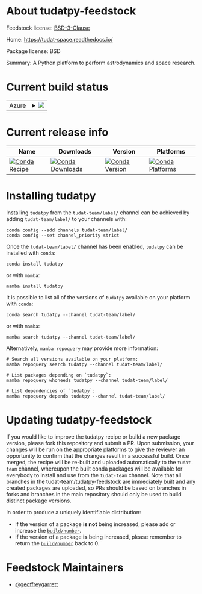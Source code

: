 About tudatpy-feedstock
=======================

Feedstock license: [BSD-3-Clause](https://github.com/tudat-team/tudatpy-feedstock/blob/main/LICENSE.txt)

Home: https://tudat-space.readthedocs.io/

Package license: BSD

Summary: A Python platform to perform astrodynamics and space research.

Current build status
====================


<table>
    
  <tr>
    <td>Azure</td>
    <td>
      <details>
        <summary>
          <a href="https://dev.azure.com/tudat-team/feedstock-builds/_build/latest?definitionId=3&branchName=main">
            <img src="https://dev.azure.com/tudat-team/feedstock-builds/_apis/build/status/tudatpy-feedstock?branchName=main">
          </a>
        </summary>
        <table>
          <thead><tr><th>Variant</th><th>Status</th></tr></thead>
          <tbody><tr>
              <td>linux_64_python3.10</td>
              <td>
                <a href="https://dev.azure.com/tudat-team/feedstock-builds/_build/latest?definitionId=3&branchName=main">
                  <img src="https://dev.azure.com/tudat-team/feedstock-builds/_apis/build/status/tudatpy-feedstock?branchName=main&jobName=linux&configuration=linux%20linux_64_python3.10" alt="variant">
                </a>
              </td>
            </tr><tr>
              <td>linux_64_python3.11</td>
              <td>
                <a href="https://dev.azure.com/tudat-team/feedstock-builds/_build/latest?definitionId=3&branchName=main">
                  <img src="https://dev.azure.com/tudat-team/feedstock-builds/_apis/build/status/tudatpy-feedstock?branchName=main&jobName=linux&configuration=linux%20linux_64_python3.11" alt="variant">
                </a>
              </td>
            </tr><tr>
              <td>linux_64_python3.9</td>
              <td>
                <a href="https://dev.azure.com/tudat-team/feedstock-builds/_build/latest?definitionId=3&branchName=main">
                  <img src="https://dev.azure.com/tudat-team/feedstock-builds/_apis/build/status/tudatpy-feedstock?branchName=main&jobName=linux&configuration=linux%20linux_64_python3.9" alt="variant">
                </a>
              </td>
            </tr><tr>
              <td>osx_64_python3.10</td>
              <td>
                <a href="https://dev.azure.com/tudat-team/feedstock-builds/_build/latest?definitionId=3&branchName=main">
                  <img src="https://dev.azure.com/tudat-team/feedstock-builds/_apis/build/status/tudatpy-feedstock?branchName=main&jobName=osx&configuration=osx%20osx_64_python3.10" alt="variant">
                </a>
              </td>
            </tr><tr>
              <td>osx_64_python3.11</td>
              <td>
                <a href="https://dev.azure.com/tudat-team/feedstock-builds/_build/latest?definitionId=3&branchName=main">
                  <img src="https://dev.azure.com/tudat-team/feedstock-builds/_apis/build/status/tudatpy-feedstock?branchName=main&jobName=osx&configuration=osx%20osx_64_python3.11" alt="variant">
                </a>
              </td>
            </tr><tr>
              <td>osx_64_python3.9</td>
              <td>
                <a href="https://dev.azure.com/tudat-team/feedstock-builds/_build/latest?definitionId=3&branchName=main">
                  <img src="https://dev.azure.com/tudat-team/feedstock-builds/_apis/build/status/tudatpy-feedstock?branchName=main&jobName=osx&configuration=osx%20osx_64_python3.9" alt="variant">
                </a>
              </td>
            </tr><tr>
              <td>osx_arm64_python3.10</td>
              <td>
                <a href="https://dev.azure.com/tudat-team/feedstock-builds/_build/latest?definitionId=3&branchName=main">
                  <img src="https://dev.azure.com/tudat-team/feedstock-builds/_apis/build/status/tudatpy-feedstock?branchName=main&jobName=osx&configuration=osx%20osx_arm64_python3.10" alt="variant">
                </a>
              </td>
            </tr><tr>
              <td>osx_arm64_python3.11</td>
              <td>
                <a href="https://dev.azure.com/tudat-team/feedstock-builds/_build/latest?definitionId=3&branchName=main">
                  <img src="https://dev.azure.com/tudat-team/feedstock-builds/_apis/build/status/tudatpy-feedstock?branchName=main&jobName=osx&configuration=osx%20osx_arm64_python3.11" alt="variant">
                </a>
              </td>
            </tr><tr>
              <td>osx_arm64_python3.9</td>
              <td>
                <a href="https://dev.azure.com/tudat-team/feedstock-builds/_build/latest?definitionId=3&branchName=main">
                  <img src="https://dev.azure.com/tudat-team/feedstock-builds/_apis/build/status/tudatpy-feedstock?branchName=main&jobName=osx&configuration=osx%20osx_arm64_python3.9" alt="variant">
                </a>
              </td>
            </tr><tr>
              <td>win_64_python3.10</td>
              <td>
                <a href="https://dev.azure.com/tudat-team/feedstock-builds/_build/latest?definitionId=3&branchName=main">
                  <img src="https://dev.azure.com/tudat-team/feedstock-builds/_apis/build/status/tudatpy-feedstock?branchName=main&jobName=win&configuration=win%20win_64_python3.10" alt="variant">
                </a>
              </td>
            </tr><tr>
              <td>win_64_python3.11</td>
              <td>
                <a href="https://dev.azure.com/tudat-team/feedstock-builds/_build/latest?definitionId=3&branchName=main">
                  <img src="https://dev.azure.com/tudat-team/feedstock-builds/_apis/build/status/tudatpy-feedstock?branchName=main&jobName=win&configuration=win%20win_64_python3.11" alt="variant">
                </a>
              </td>
            </tr><tr>
              <td>win_64_python3.9</td>
              <td>
                <a href="https://dev.azure.com/tudat-team/feedstock-builds/_build/latest?definitionId=3&branchName=main">
                  <img src="https://dev.azure.com/tudat-team/feedstock-builds/_apis/build/status/tudatpy-feedstock?branchName=main&jobName=win&configuration=win%20win_64_python3.9" alt="variant">
                </a>
              </td>
            </tr>
          </tbody>
        </table>
      </details>
    </td>
  </tr>
</table>

Current release info
====================

| Name | Downloads | Version | Platforms |
| --- | --- | --- | --- |
| [![Conda Recipe](https://img.shields.io/badge/recipe-tudatpy-green.svg)](https://anaconda.org/tudat-team/tudatpy) | [![Conda Downloads](https://img.shields.io/conda/dn/tudat-team/tudatpy.svg)](https://anaconda.org/tudat-team/tudatpy) | [![Conda Version](https://img.shields.io/conda/vn/tudat-team/tudatpy.svg)](https://anaconda.org/tudat-team/tudatpy) | [![Conda Platforms](https://img.shields.io/conda/pn/tudat-team/tudatpy.svg)](https://anaconda.org/tudat-team/tudatpy) |

Installing tudatpy
==================

Installing `tudatpy` from the `tudat-team/label/` channel can be achieved by adding `tudat-team/label/` to your channels with:

```
conda config --add channels tudat-team/label/
conda config --set channel_priority strict
```

Once the `tudat-team/label/` channel has been enabled, `tudatpy` can be installed with `conda`:

```
conda install tudatpy
```

or with `mamba`:

```
mamba install tudatpy
```

It is possible to list all of the versions of `tudatpy` available on your platform with `conda`:

```
conda search tudatpy --channel tudat-team/label/
```

or with `mamba`:

```
mamba search tudatpy --channel tudat-team/label/
```

Alternatively, `mamba repoquery` may provide more information:

```
# Search all versions available on your platform:
mamba repoquery search tudatpy --channel tudat-team/label/

# List packages depending on `tudatpy`:
mamba repoquery whoneeds tudatpy --channel tudat-team/label/

# List dependencies of `tudatpy`:
mamba repoquery depends tudatpy --channel tudat-team/label/
```




Updating tudatpy-feedstock
==========================

If you would like to improve the tudatpy recipe or build a new
package version, please fork this repository and submit a PR. Upon submission,
your changes will be run on the appropriate platforms to give the reviewer an
opportunity to confirm that the changes result in a successful build. Once
merged, the recipe will be re-built and uploaded automatically to the
`tudat-team` channel, whereupon the built conda packages will be available for
everybody to install and use from the `tudat-team` channel.
Note that all branches in the tudat-team/tudatpy-feedstock are
immediately built and any created packages are uploaded, so PRs should be based
on branches in forks and branches in the main repository should only be used to
build distinct package versions.

In order to produce a uniquely identifiable distribution:
 * If the version of a package **is not** being increased, please add or increase
   the [``build/number``](https://docs.conda.io/projects/conda-build/en/latest/resources/define-metadata.html#build-number-and-string).
 * If the version of a package **is** being increased, please remember to return
   the [``build/number``](https://docs.conda.io/projects/conda-build/en/latest/resources/define-metadata.html#build-number-and-string)
   back to 0.

Feedstock Maintainers
=====================

* [@geoffreygarrett](https://github.com/geoffreygarrett/)

